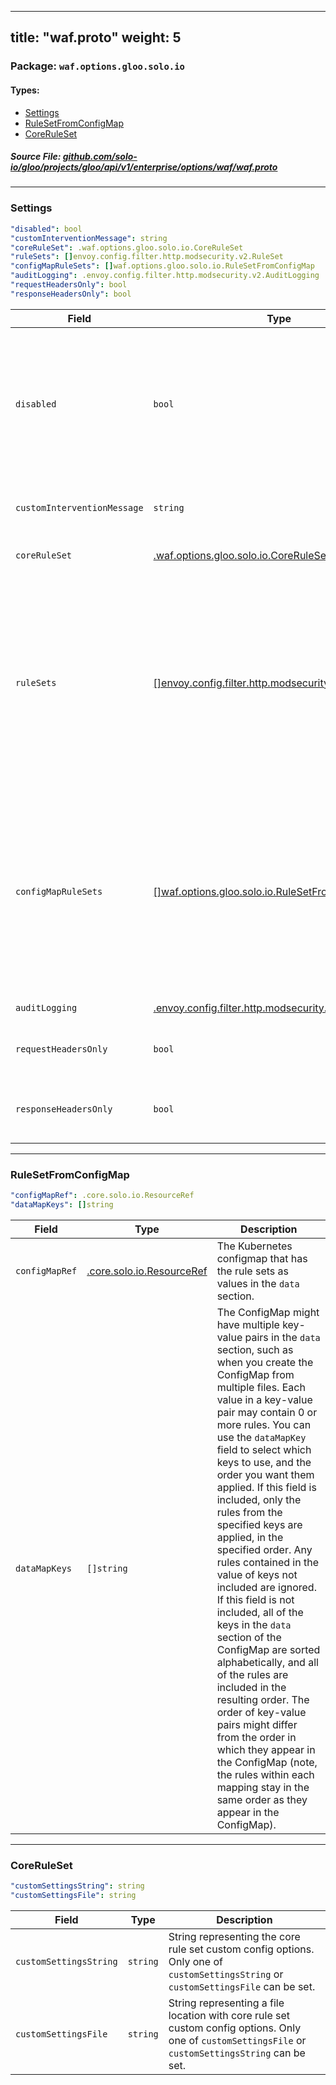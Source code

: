 
---
title: "waf.proto"
weight: 5
---

<!-- Code generated by solo-kit. DO NOT EDIT. -->


### Package: `waf.options.gloo.solo.io` 
#### Types:


- [Settings](#settings)
- [RuleSetFromConfigMap](#rulesetfromconfigmap)
- [CoreRuleSet](#coreruleset)
  



##### Source File: [github.com/solo-io/gloo/projects/gloo/api/v1/enterprise/options/waf/waf.proto](https://github.com/solo-io/gloo/blob/main/projects/gloo/api/v1/enterprise/options/waf/waf.proto)





---
### Settings



```yaml
"disabled": bool
"customInterventionMessage": string
"coreRuleSet": .waf.options.gloo.solo.io.CoreRuleSet
"ruleSets": []envoy.config.filter.http.modsecurity.v2.RuleSet
"configMapRuleSets": []waf.options.gloo.solo.io.RuleSetFromConfigMap
"auditLogging": .envoy.config.filter.http.modsecurity.v2.AuditLogging
"requestHeadersOnly": bool
"responseHeadersOnly": bool

```

| Field | Type | Description |
| ----- | ---- | ----------- | 
| `disabled` | `bool` | Disable waf on this resource (if omitted defaults to false). If a route/virtual host is configured with WAF, you must explicitly disable its WAF, i.e., it will not inherit the disabled status of its parent. |
| `customInterventionMessage` | `string` | Custom massage to display if an intervention occurs. |
| `coreRuleSet` | [.waf.options.gloo.solo.io.CoreRuleSet](../waf.proto.sk/#coreruleset) | Add OWASP core rule set if nil will not be added. |
| `ruleSets` | [[]envoy.config.filter.http.modsecurity.v2.RuleSet](../../../../../external/envoy/extensions/waf/waf.proto.sk/#ruleset) | Custom rule sets to add. Any subsequent changes to the rules in these files are not automatically updated. To update rules from files, version and update the file name. If you want dynamically updated rules, use the `configMapRuleSets` option instead. |
| `configMapRuleSets` | [[]waf.options.gloo.solo.io.RuleSetFromConfigMap](../waf.proto.sk/#rulesetfromconfigmap) | Kubernetes configmaps with the rule sets that you want to use. The rules must be in the value of the key-value mappings in the `data` field of the configmap. Subsequent updates to the configmap values are dynamically updated in the configuration. |
| `auditLogging` | [.envoy.config.filter.http.modsecurity.v2.AuditLogging](../../../../../external/envoy/extensions/waf/waf.proto.sk/#auditlogging) | Audit Log settings. |
| `requestHeadersOnly` | `bool` | Only process request headers, not buffering the request body. |
| `responseHeadersOnly` | `bool` | Only process response headers, not buffering the response body. |




---
### RuleSetFromConfigMap



```yaml
"configMapRef": .core.solo.io.ResourceRef
"dataMapKeys": []string

```

| Field | Type | Description |
| ----- | ---- | ----------- | 
| `configMapRef` | [.core.solo.io.ResourceRef](../../../../../../../../../solo-kit/api/v1/ref.proto.sk/#resourceref) | The Kubernetes configmap that has the rule sets as values in the `data` section. |
| `dataMapKeys` | `[]string` | The ConfigMap might have multiple key-value pairs in the `data` section, such as when you create the ConfigMap from multiple files. Each value in a key-value pair may contain 0 or more rules. You can use the `dataMapKey` field to select which keys to use, and the order you want them applied. If this field is included, only the rules from the specified keys are applied, in the specified order. Any rules contained in the value of keys not included are ignored. If this field is not included, all of the keys in the `data` section of the ConfigMap are sorted alphabetically, and all of the rules are included in the resulting order. The order of key-value pairs might differ from the order in which they appear in the ConfigMap (note, the rules within each mapping stay in the same order as they appear in the ConfigMap). |




---
### CoreRuleSet



```yaml
"customSettingsString": string
"customSettingsFile": string

```

| Field | Type | Description |
| ----- | ---- | ----------- | 
| `customSettingsString` | `string` | String representing the core rule set custom config options. Only one of `customSettingsString` or `customSettingsFile` can be set. |
| `customSettingsFile` | `string` | String representing a file location with core rule set custom config options. Only one of `customSettingsFile` or `customSettingsString` can be set. |





<!-- Start of HubSpot Embed Code -->
<script type="text/javascript" id="hs-script-loader" async defer src="//js.hs-scripts.com/5130874.js"></script>
<!-- End of HubSpot Embed Code -->
